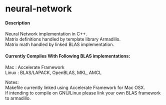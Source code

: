 # neural-network
#### Description
Neural Network implementation in C++.<br />
Matrix definitions handled by template library Armadillo.<br />
Matrix math handled by linked BLAS implementation.<br />

#### Currently Compiles With Following BLAS implementations:
Mac   : Accelerate Framework<br/>
Linux : BLAS/LAPACK, OpenBLAS, MKL, AMCL

Notes:<br />
Makefile currently linked using Accelerate Framework for Mac OSX.<br />
If intending to compile on GNU/Linux please link your own BLAS framework to armadillo.<br />
